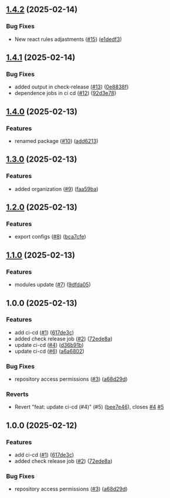 ## [1.4.2](https://github.com/newo-ai/eslint-config-newo/compare/v1.4.1...v1.4.2) (2025-02-14)


### Bug Fixes

* New react rules adjastments ([#15](https://github.com/newo-ai/eslint-config-newo/issues/15)) ([e1dedf3](https://github.com/newo-ai/eslint-config-newo/commit/e1dedf3e38825cd4bf098eb755a2c41bfaa04e21))

## [1.4.1](https://github.com/newo-ai/eslint-config-newo/compare/v1.4.0...v1.4.1) (2025-02-14)


### Bug Fixes

* added output in check-release ([#13](https://github.com/newo-ai/eslint-config-newo/issues/13)) ([0e8838f](https://github.com/newo-ai/eslint-config-newo/commit/0e8838f868a76babd580136f00e3f9a22fb5d91b))
* dependence jobs in ci cd ([#12](https://github.com/newo-ai/eslint-config-newo/issues/12)) ([92d3e78](https://github.com/newo-ai/eslint-config-newo/commit/92d3e78384dabc5f66dd0a421e8372533260afda))

## [1.4.0](https://github.com/newo-ai/eslint-config-newo/compare/v1.3.0...v1.4.0) (2025-02-13)


### Features

* renamed package ([#10](https://github.com/newo-ai/eslint-config-newo/issues/10)) ([add6213](https://github.com/newo-ai/eslint-config-newo/commit/add621381b950c887f35ffc5bf1df8079721fe4f))

## [1.3.0](https://github.com/newo-ai/eslint-config-newo/compare/v1.2.0...v1.3.0) (2025-02-13)


### Features

* added organization ([#9](https://github.com/newo-ai/eslint-config-newo/issues/9)) ([faa59ba](https://github.com/newo-ai/eslint-config-newo/commit/faa59ba57c3a72450db5283d85965fde413d9b7c))

## [1.2.0](https://github.com/newo-ai/eslint-config-newo/compare/v1.1.0...v1.2.0) (2025-02-13)


### Features

* export configs ([#8](https://github.com/newo-ai/eslint-config-newo/issues/8)) ([bca7cfe](https://github.com/newo-ai/eslint-config-newo/commit/bca7cfe4e053aa216fdde029bef586941d015c50))

## [1.1.0](https://github.com/newo-ai/eslint-config-newo/compare/v1.0.0...v1.1.0) (2025-02-13)


### Features

* modules update ([#7](https://github.com/newo-ai/eslint-config-newo/issues/7)) ([9dfda05](https://github.com/newo-ai/eslint-config-newo/commit/9dfda05cf8ea70af2f603fcea481a039410ea572))

## 1.0.0 (2025-02-13)


### Features

* add ci-cd ([#1](https://github.com/newo-ai/eslint-config-newo/issues/1)) ([617de3c](https://github.com/newo-ai/eslint-config-newo/commit/617de3ca16db5a919b69619ce814448a36b7cb22))
* added check release job ([#2](https://github.com/newo-ai/eslint-config-newo/issues/2)) ([72ede8a](https://github.com/newo-ai/eslint-config-newo/commit/72ede8a0b1b17b1626c4da7e48a0190ab1bed0cf))
* update ci-cd ([#4](https://github.com/newo-ai/eslint-config-newo/issues/4)) ([d36b91b](https://github.com/newo-ai/eslint-config-newo/commit/d36b91bdf30fbd4495fc00c86e81566c0e9536ab))
* update ci-cd ([#6](https://github.com/newo-ai/eslint-config-newo/issues/6)) ([a6a6802](https://github.com/newo-ai/eslint-config-newo/commit/a6a680245d482c26a9bc1aba258db5221cbeb692))


### Bug Fixes

* repository access permissions ([#3](https://github.com/newo-ai/eslint-config-newo/issues/3)) ([a68d29d](https://github.com/newo-ai/eslint-config-newo/commit/a68d29dae381c2218c605408e7a4694d25713fea))


### Reverts

* Revert "feat: update ci-cd (#4)" (#5) ([bee7e46](https://github.com/newo-ai/eslint-config-newo/commit/bee7e46e77bc076f48aedfa1b02a27c777811a2e)), closes [#4](https://github.com/newo-ai/eslint-config-newo/issues/4) [#5](https://github.com/newo-ai/eslint-config-newo/issues/5)

## 1.0.0 (2025-02-12)


### Features

* add ci-cd ([#1](https://github.com/newo-ai/eslint-config-newo/issues/1)) ([617de3c](https://github.com/newo-ai/eslint-config-newo/commit/617de3ca16db5a919b69619ce814448a36b7cb22))
* added check release job ([#2](https://github.com/newo-ai/eslint-config-newo/issues/2)) ([72ede8a](https://github.com/newo-ai/eslint-config-newo/commit/72ede8a0b1b17b1626c4da7e48a0190ab1bed0cf))


### Bug Fixes

* repository access permissions ([#3](https://github.com/newo-ai/eslint-config-newo/issues/3)) ([a68d29d](https://github.com/newo-ai/eslint-config-newo/commit/a68d29dae381c2218c605408e7a4694d25713fea))
